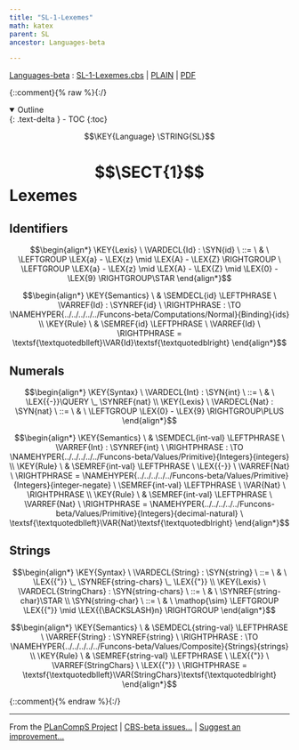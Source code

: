 ```yaml
---
title: "SL-1-Lexemes"
math: katex
parent: SL
ancestor: Languages-beta

---
```

[Languages-beta] : [SL-1-Lexemes.cbs] \| [PLAIN] \| [PDF]

{::comment}{% raw %}{:/}
<details open markdown="block">
  <summary>
    Outline
  </summary>
  {: .text-delta }
- TOC
{:toc}
</details>

$$\KEY{Language} \STRING{SL}$$

# $$\SECT{1}$$ Lexemes
           


## Identifiers
               


$$\begin{align*}
  \KEY{Lexis} \
    \VARDECL{Id} : \SYN{id}
      \ ::= \ & \
      \LEFTGROUP \LEX{a} - \LEX{z} \mid \LEX{A} - \LEX{Z} \RIGHTGROUP \ \LEFTGROUP \LEX{a} - \LEX{z} \mid \LEX{A} - \LEX{Z} \mid \LEX{0} - \LEX{9} \RIGHTGROUP\STAR
\end{align*}$$

$$\begin{align*}
  \KEY{Semantics} \
  & \SEMDECL{id} \LEFTPHRASE \ \VARREF{Id} : \SYNREF{id} \ \RIGHTPHRASE  
    :  \TO \NAMEHYPER{../../../../../Funcons-beta/Computations/Normal}{Binding}{ids} 
\\
  \KEY{Rule} \
    & \SEMREF{id} \LEFTPHRASE \
                            \VARREF{Id} \
                          \RIGHTPHRASE  = 
      \textsf{\textquotedblleft}\VAR{Id}\textsf{\textquotedblright}
\end{align*}$$

## Numerals
               


$$\begin{align*}
  \KEY{Syntax} \
    \VARDECL{Int} : \SYN{int}
      \ ::= \ & \
      \LEX{{-}}\QUERY \_ \SYNREF{nat}
\\
  \KEY{Lexis} \
    \VARDECL{Nat} : \SYN{nat}
      \ ::= \ & \
      \LEFTGROUP \LEX{0} - \LEX{9} \RIGHTGROUP\PLUS
\end{align*}$$

$$\begin{align*}
  \KEY{Semantics} \
  & \SEMDECL{int-val} \LEFTPHRASE \ \VARREF{Int} : \SYNREF{int} \ \RIGHTPHRASE  
    :  \TO \NAMEHYPER{../../../../../Funcons-beta/Values/Primitive}{Integers}{integers} 
\\
  \KEY{Rule} \
    & \SEMREF{int-val} \LEFTPHRASE \
                            \LEX{{-}} \ \VARREF{Nat} \
                          \RIGHTPHRASE  = 
      \NAMEHYPER{../../../../../Funcons-beta/Values/Primitive}{Integers}{integer-negate} \ 
        \SEMREF{int-val} \LEFTPHRASE \
                              \VAR{Nat} \
                            \RIGHTPHRASE 
\\
  \KEY{Rule} \
    & \SEMREF{int-val} \LEFTPHRASE \
                            \VARREF{Nat} \
                          \RIGHTPHRASE  = 
      \NAMEHYPER{../../../../../Funcons-beta/Values/Primitive}{Integers}{decimal-natural} \ 
        \textsf{\textquotedblleft}\VAR{Nat}\textsf{\textquotedblright}
\end{align*}$$

## Strings
               


$$\begin{align*}
  \KEY{Syntax} \
    \VARDECL{String} : \SYN{string}
      \ ::= \ & \
      \LEX{{"}} \_ \SYNREF{string-chars} \_ \LEX{{"}}
\\
  \KEY{Lexis} \
    \VARDECL{StringChars} : \SYN{string-chars}
      \ ::= \ & \
      \SYNREF{string-char}\STAR
    \\
     \SYN{string-char}
      \ ::= \ & \
      \mathop{\sim} \LEFTGROUP \LEX{{"}} \mid \LEX{{\BACKSLASH}n} \RIGHTGROUP
\end{align*}$$

$$\begin{align*}
  \KEY{Semantics} \
  & \SEMDECL{string-val} \LEFTPHRASE \ \VARREF{String} : \SYNREF{string} \ \RIGHTPHRASE  
    :  \TO \NAMEHYPER{../../../../../Funcons-beta/Values/Composite}{Strings}{strings} 
\\
  \KEY{Rule} \
    & \SEMREF{string-val} \LEFTPHRASE \
                            \LEX{{"}} \ \VARREF{StringChars} \ \LEX{{"}} \
                          \RIGHTPHRASE  = 
      \textsf{\textquotedblleft}\VAR{StringChars}\textsf{\textquotedblright}
\end{align*}$$


[Funcons-beta]: /CBS-beta/math/Funcons-beta
  "FUNCONS-BETA"
[Unstable-Funcons-beta]: /CBS-beta/math/Unstable-Funcons-beta
  "UNSTABLE-FUNCONS-BETA"
[Languages-beta]: /CBS-beta/math/Languages-beta
  "LANGUAGES-BETA"
[Unstable-Languages-beta]: /CBS-beta/math/Unstable-Languages-beta
  "UNSTABLE-LANGUAGES-BETA"
[CBS-beta]: /CBS-beta
  "CBS-BETA"
[SL-1-Lexemes.cbs]: https://github.com/plancomps/CBS-beta/blob/master/Languages-beta/SL/SL-cbs/SL/SL-1-Lexemes/SL-1-Lexemes.cbs
  "CBS SOURCE FILE ON GITHUB"
[PLAIN]: /CBS-beta/docs/Languages-beta/SL/SL-cbs/SL/SL-1-Lexemes
  "CBS SOURCE WEB PAGE"
 [PRETTY]: /CBS-beta/math/Languages-beta/SL/SL-cbs/SL/SL-1-Lexemes
  "CBS-KATEX WEB PAGE"
[PDF]: /CBS-beta/math/Languages-beta/SL/SL-cbs/SL/SL-1-Lexemes/SL-1-Lexemes.pdf
  "CBS-LATEX PDF FILE"
[PLanCompS Project]: https://plancomps.github.io
  "PROGRAMMING LANGUAGE COMPONENTS AND SPECIFICATIONS PROJECT HOME PAGE"
{::comment}{% endraw %}{:/}

____
From the [PLanCompS Project] | [CBS-beta issues...] | [Suggest an improvement...]

[CBS-beta issues...]: https://github.com/plancomps/CBS-beta/issues
  "CBS-BETA ISSUE REPORTS ON GITHUB"
[Suggest an improvement...]: mailto:plancomps@gmail.com?Subject=CBS-beta%20-%20comment&Body=Re%3A%20CBS-beta%20specification%20at%20SL/SL-1-Lexemes/SL-1-Lexemes.cbs%0A%0AComment/Query/Issue/Suggestion%3A%0A%0A%0ASignature%3A%0A
  "GENERATE AN EMAIL TEMPLATE"
